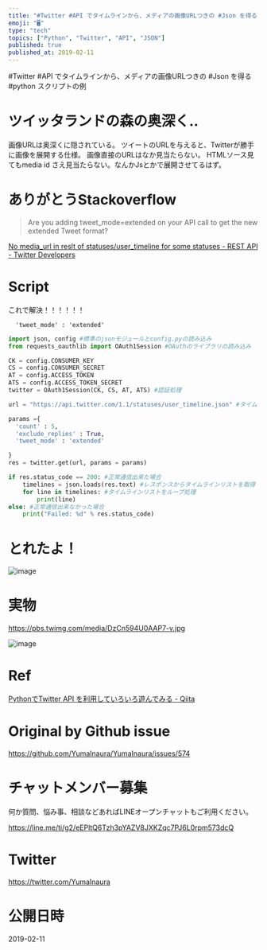 ```yaml
---
title: "#Twitter #API でタイムラインから、メディアの画像URLつきの #Json を得る #python スクリプトの例"
emoji: "🖥"
type: "tech"
topics: ["Python", "Twitter", "API", "JSON"]
published: true
published_at: 2019-02-11
---
```


#Twitter #API でタイムラインから、メディアの画像URLつきの #Json を得る #python スクリプトの例

# ツイッタランドの森の奥深く‥

画像URLは奥深くに隠されている。
ツイートのURLを与えると、Twitterが勝手に画像を展開する仕様。
画像直接のURLはなか見当たらない。
HTMLソース見てもmedia id さえ見当たらない。なんかJsとかで展開させてるはず。

# ありがとうStackoverflow

>Are you adding tweet_mode=extended on your API call to get the new extended Tweet format?

[No media_url in reslt of statuses/user_timeline for some statuses - REST API - Twitter Developers](https://twittercommunity.com/t/no-media-url-in-reslt-of-statuses-user-timeline-for-some-statuses/74736)

# Script

これで解決！！！！！！

```
  'tweet_mode' : 'extended'
```

```py
import json, config #標準のjsonモジュールとconfig.pyの読み込み
from requests_oauthlib import OAuth1Session #OAuthのライブラリの読み込み

CK = config.CONSUMER_KEY
CS = config.CONSUMER_SECRET
AT = config.ACCESS_TOKEN
ATS = config.ACCESS_TOKEN_SECRET
twitter = OAuth1Session(CK, CS, AT, ATS) #認証処理

url = "https://api.twitter.com/1.1/statuses/user_timeline.json" #タイムライン取得エンドポイント

params ={
  'count' : 5,
  'exclude_replies' : True,
  'tweet_mode' : 'extended'

}
res = twitter.get(url, params = params)

if res.status_code == 200: #正常通信出来た場合
    timelines = json.loads(res.text) #レスポンスからタイムラインリストを取得
    for line in timelines: #タイムラインリストをループ処理
        print(line)
else: #正常通信出来なかった場合
    print("Failed: %d" % res.status_code)
```

# とれたよ！

![image](https://user-images.githubusercontent.com/13635059/52542515-c1936800-2de3-11e9-9a58-44ba1b426dd4.png)

# 実物

https://pbs.twimg.com/media/DzCn594U0AAP7-v.jpg

![image](https://user-images.githubusercontent.com/13635059/52542529-fd2e3200-2de3-11e9-8f58-68392e616e5c.png)

# Ref

[PythonでTwitter API を利用していろいろ遊んでみる - Qiita](https://qiita.com/bakira/items/00743d10ec42993f85eb)

# Original by Github issue

https://github.com/YumaInaura/YumaInaura/issues/574








<!-- Update From Qiita API -->

# チャットメンバー募集


何か質問、悩み事、相談などあればLINEオープンチャットもご利用ください。

https://line.me/ti/g2/eEPltQ6Tzh3pYAZV8JXKZqc7PJ6L0rpm573dcQ





# Twitter


https://twitter.com/YumaInaura


<!-- Update From Qiita API -->



# 公開日時

2019-02-11
